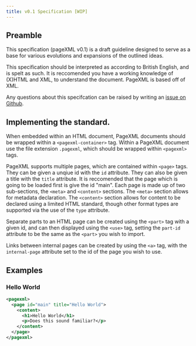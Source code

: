 ```yaml
---
title: v0.1 Specification [WIP]
---
```


## Preamble 

This specification (pageXML v0.1) is a draft guideline designed to serve as a base for various evolutions and expansions of the outlined ideas.

This specification should be interpreted as according to British English, and is spelt as such. It is reccomended you have a working knowledge of (X)HTML and XML, to understand the document. PageXML is based off of XML.

Any questions about this specifcation can be raised by writing an [issue on Github](https://github.com/isaacrg/pagexml/issues).

## Implementing the standard.

When embedded within an HTML document, PageXML documents should be wrapped within a `<pagexml-container>` tag. Within a PageXML document use the file extension `.pagexml`, which should be wrapped within `<pagexml>` tags.


PageXML supports multiple pages, which are contained within `<page>` tags. They can be given a unqiue id with the `id` attribute. They can also be given a title with the `title` attribute. It is reccomended that the page which is going to be loaded first is give the id "main". Each page is made up of two sub-sections, the `<meta>` and `<content>` sections. The `<meta>` section allows for metadata declaration. The `<content>` section allows for content to be declared using a limited HTML standard, though other format types are supported via the use of the `type` attribute. 

Separate parts to an HTML page can be created using the `<part>` tag with a given id, and can then displayed using the `<use>` tag, setting the `part-id` attribute to be the same as the `<part>` you wish to import.

Links between internal pages can be created by using the `<a>` tag, with the `internal-page` attribute set to the id of the page you wish to use.

## Examples

### Hello World

```xml
<pagexml>
  <page id="main" title="Hello World">
    <content>
      <h1>Hello World</h1>
      <p>Does this sound familiar?</p>
    </content>
  </page>
</pagexml>
```
